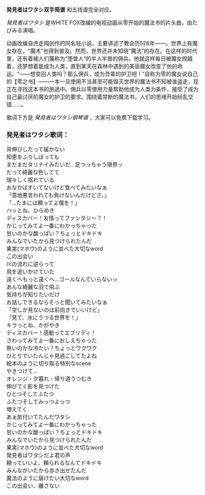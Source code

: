

**発見者はワタシ双手简谱** 和五线谱完全对应。

_発見者はワタシ_ 是WHITE FOX改编的电视动画从零开始的魔法书的片头曲，由たぴみる演唱。

动画改编自虎走翔创作的同名轻小说，主要讲述了教会历526年——。世界上有魔女存在，“魔术”也得到普及。然而，世界还并未知晓“魔法”的存在。在这样的时代里，还有着被人们蔑称为“堕兽人”的半人半兽的佣兵。他就这样每日被魔女觊觎着，还梦想着能成为人类，直到某天在森林中遇到的美丽魔女改变了他的命运。“——想变回人类吗？那么佣兵，成为吾辈的护卫吧！”自称为零的魔女说自己的【零之书】——一本一旦使用不当甚至可能毁灭世界的魔法书不知被谁盗走，现正在寻找这本书的旅途中。佣兵以零使用力量帮助他成为人类为条件，接受了成为自己最讨厌的魔女的护卫的要求。围绕着禁断的魔法书，人们的思绪开始纷乱交错……。

歌词下方是 _発見者はワタシ钢琴谱_ ，大家可以免费下载学习。

### 発見者はワタシ歌词：

背伸びしたって届かない  
知恵をふりしぼっても  
まだまだタリナイみたいだ…足つっちゃう限界ッ  
だって綺麗な色してて  
瑞々しく揺れている  
おなかはすいてないけど食べてみたいなぁ  
「意地悪言われても負けないんだけどさ、」  
「…たまには頼ってよ僕を！」  
ハッとね、ひらめき  
ディスカバー！友情ってファンタジー？！  
かじってみてよ一番にわかっちゃった  
甘いのかな酸っぱい？ちょっとドキドキ  
みんなでいたから見つけられたんだ  
果実(マホウ)のように並べた大切なword  
この出会い  
川の流れに逆らって  
鳥を追いかけていた  
遠くへもっと遠くへ…ゴールなんていらないッ  
あんな綺麗な羽で飛ぶ  
気持ちが知りたいだけ  
お話しできるならそっと聞いてみたいなぁ  
「空しか見ないのは前向きでいいけど」  
「見て、水にうつる世界を！」  
キラっとね、かがやき  
ディスカバー！感動ってエブリディ！  
さわってみてよ一番におしえちゃった  
熱いのかな冷たい？ちょっとワクワク  
ひとりでいたんじゃ見過ごしてたよね  
絵本のように切り取る特別なscene  
やきつけて…  
オレンジ・夕暮れ・帰り道うつむき  
伸びてく影を見つけた  
ひとつそしてふたつ  
ふたつそしてみっつよっつ  
増えてく  
あぁ気付いてたんだワタシ  
かじってみてよ一番にわかっちゃった  
甘いのかな酸っぱい？ちょっとドキドキ  
みんなでいたから見つけられたんだ  
果実(マホウ)のように並べた大切なword  
発見者はワタシだよ君の声  
頼っていいよ、頼られるなんてドキドキ  
みんながいたから歩き出せたんだ  
魔法のように届けたい大切なword  
この出会い、離さない


